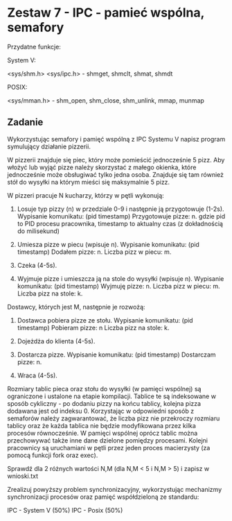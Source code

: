 # Zestaw 7 - IPC - pamieć wspólna, semafory

Przydatne funkcje:

System V:

<sys/shm.h> <sys/ipc.h> - shmget, shmclt, shmat, shmdt

POSIX:

<sys/mman.h> - shm_open, shm_close, shm_unlink, mmap, munmap

## Zadanie

Wykorzystując semafory i pamięć wspólną z IPC Systemu V napisz program symulujący działanie pizzerii.

W pizzerii znajduje się piec, który może pomieścić jednocześnie 5 pizz. Aby włożyć lub wyjąć pizze należy skorzystać z małego okienka, które jednocześnie może obsługiwać tylko jedna osoba. Znajduje się tam również stół do wysyłki na którym mieści się maksymalnie 5 pizz.

W pizzeri pracuje N kucharzy, którzy w pętli wykonują:

1) Losuje typ pizzy (n) w przedziale 0-9 i następnie ją przygotowuje (1-2s). 
Wypisanie komunikatu: (pid timestamp) Przygotowuje pizze: n.
gdzie pid to PID procesu pracownika, timestamp to aktualny czas (z dokładnością do milisekund)

2) Umiesza pizze w piecu (wpisuje n). 
 Wypisanie komunikatu: (pid timestamp) Dodałem pizze: n. Liczba pizz w piecu: m.

3) Czeka (4-5s).

4) Wyjmuje pizze i umieszcza ją na stole do wysyłki (wpisuje n). 
Wypisanie komunikatu: (pid timestamp) Wyjmuję pizze: n. Liczba pizz w piecu: m. Liczba pizz na stole: k.


Dostawcy, których jest M, następnie je rozwożą:

1) Dostawca pobiera pizze ze stołu. 
Wypisanie komunikatu: (pid timestamp) Pobieram pizze: n Liczba pizz na stole: k.

2) Dojeżdża do klienta (4-5s).

3) Dostarcza pizze. 
Wypisanie komunikatu: (pid timestamp) Dostarczam pizze: n.

4) Wraca (4-5s).

Rozmiary tablic pieca oraz stołu do wysyłki (w pamięci wspólnej) są ograniczone i ustalone na etapie kompilacji. Tablice te są indeksowane w sposób cykliczny - po dodaniu pizzy na końcu tablicy, kolejna pizza dodawana jest od indeksu 0. Korzystając w odpowiedni sposób z semaforów należy zagwarantować, że liczba pizz nie przekroczy rozmiaru tablicy oraz że każda tablica nie będzie modyfikowana przez kilka procesów równocześnie. W pamięci wspólnej oprócz tablic można przechowywać także inne dane dzielone pomiędzy procesami. Kolejni pracownicy są uruchamiani w pętli przez jeden proces macierzysty (za pomocą funkcji fork oraz exec).

Sprawdź dla 2 różnych wartości N,M (dla N,M < 5 i N,M > 5) i zapisz w wnioski.txt 

Zrealizuj powyższy problem synchronizacyjny, wykorzystując mechanizmy synchronizacji procesów oraz pamięć współdzieloną ze standardu:

   IPC - System V (50%)
   IPC - Posix (50%)
